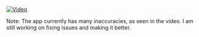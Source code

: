 [![Video](https://img.youtube.com/vi/43-8FGLc08Q/0.jpg)](https://www.youtube.com/watch?v=43-8FGLc08Q)

Note: The app currently has many inaccuracies, as seen in the video. I am still working on fixing issues and making it better.
